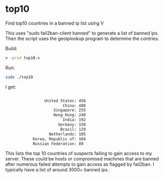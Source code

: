 # top10
Find top10 countries in a banned ip list using V

This uses "sudo fail2ban-client banned" to generate a list of banned ips. Then the script uses the geoiplookup program to determine the contries.

Build:

``` sh
v -prod top10.v
```

Run:

``` sh
sudo ./top10
```

I get:

``` sh

                 United States: 450
                         China: 408
                     Singapore: 255
                     Hong Kong: 240
                         India: 192
                       Germany: 158
                        Brazil: 129
                   Netherlands: 105
            Korea, Republic of: 104
            Russian Federation: 89
```

This lists the top 10 countries of suspects failing to gain access to my server. These could be hosts or compromised machines that are banned after numerous failed attempts to gain access as flagged by fail2ban. I typically have a list of around 3000+ banned ips.

